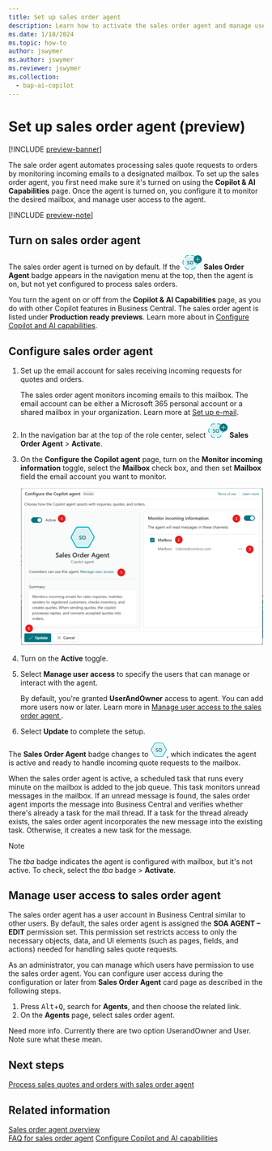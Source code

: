 ```yaml
---
title: Set up sales order agent
description: Learn how to activate the sales order agent and manage user access.
ms.date: 1/18/2024
ms.topic: how-to
author: jswymer
ms.author: jswymer
ms.reviewer: jswymer
ms.collection:
  - bap-ai-copilot
---
```

# Set up sales order agent (preview)

[!INCLUDE [preview-banner](~/../shared-content/shared/preview-includes/preview-banner.md)]

The sale order agent automates processing sales quote requests to orders by monitoring incoming emails to a designated mailbox. To set up the sales order agent, you first need make sure it's turned on using the **Copilot & AI Capabilities** page. Once the agent is turned on, you configure it to monitor the desired mailbox, and manage user access to the agent.

[!INCLUDE [preview-note](~/../shared-content/shared/preview-includes/production-ready-preview-dynamics365.md)]

## Turn on sales order agent

The sales order agent is turned on by default. If the ![Shows the sales order agent icon](media/soa-icon.png) **Sales Order Agent** badge appears in the navigation menu at the top, then the agent is on, but not yet configured to process sales orders.

You turn the agent on or off from the **Copilot & AI Capabilities** page, as you do with other Copilot features in Business Central. The sales order agent is listed under **Production ready previews**. Learn more about in [Configure Copilot and AI capabilities](enable-ai.md).

## Configure  sales order agent

1. Set up the email account for sales receiving incoming requests for quotes and orders. 

   The sales order agent monitors incoming emails to this mailbox. The email account can be either a Microsoft 365 personal account or a shared mailbox in your organization. Learn more at [Set up e-mail](admin-how-setup-email.md). <!-- Sorry, your Copilot isn't activated for Sales Order Agent-->

1. In the navigation bar at the top of the role center, select ![Shows the sales order agent icon](media/soa-icon.png) **Sales Order Agent** > **Activate**.  
1. On the **Configure the Copilot agent** page, turn on the **Monitor incoming information** toggle, select the **Mailbox** check box, and then set **Mailbox** field the email account you want to monitor.

   ![Shows the sales order agent configuration page](media/soa-configuration.png)

1. Turn on the **Active** toggle.
1. Select **Manage user access** to specify the users that can manage or interact with the agent.

   By default, you're granted **UserAndOwner** access to agent. You can add more users now or later. Learn more in [Manage user access to the sales order agent ](#manage-user-access-to-the-sales-order-agent).
1. Select **Update** to complete the setup.

The **Sales Order Agent** badge changes to ![Shows the sales order agent icon after configured](media/soa-activated-icon.png), which indicates the agent is active and ready to handle incoming quote requests to the mailbox.

When the sales order agent is active, a scheduled task that runs every minute on the mailbox is added to the job queue. This task monitors unread messages in the mailbox. If an unread message is found, the sales order agent imports the message into Business Central and verifies whether there's already a task for the mail thread. If a task for the thread already exists, the sales order agent incorporates the new message into the existing task. Otherwise, it creates a new task for the message.

> [!NOTE]
> The *tba* badge indicates the agent is configured with mailbox, but it's not active. To check, select the *tba* badge > **Activate**.

## Manage user access to sales order agent

The sales order agent has a user account in Business Central similar to other users. By default, the sales order agent is assigned the **SOA AGENT – EDIT** permission set. This permission set restricts access to only the necessary objects, data, and UI elements (such as pages, fields, and actions) needed for handling sales quote requests.

As an administrator, you can manage which users have permission to use the sales order agent. You can configure user access during the configuration or later from **Sales Order Agent** card page as described in the following steps. 

1. Press <kbd>Alt</kbd>+<kbd>Q</kbd>, search for **Agents**, and then choose the related link.
1. On the **Agents** page, select sales order agent. 

Need more info. Currently there are two option UserandOwner and User. Note sure what these mean.

## Next steps

[Process sales quotes and orders with sales order agent](sales-order-agent-process.md)

## Related information

[Sales order agent overview](sales-order-agent.md)  
[FAQ for sales order agent](faqs-sales-order-taker-agent.md)
[Configure Copilot and AI capabilities](enable-ai.md)  

